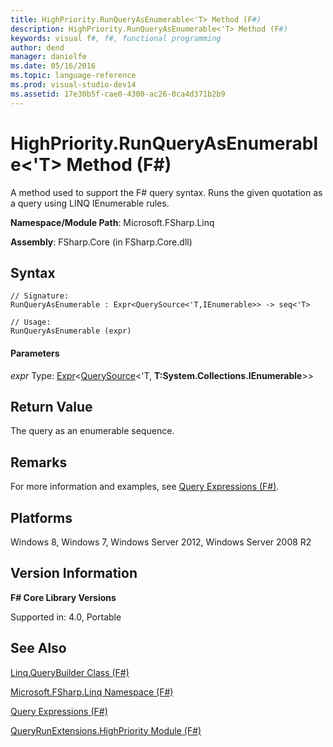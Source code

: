 ```yaml
---
title: HighPriority.RunQueryAsEnumerable<'T> Method (F#)
description: HighPriority.RunQueryAsEnumerable<'T> Method (F#)
keywords: visual f#, f#, functional programming
author: dend
manager: danielfe
ms.date: 05/16/2016
ms.topic: language-reference
ms.prod: visual-studio-dev14
ms.assetid: 17e30b5f-cae0-4300-ac26-0ca4d371b2b9 
---
```


# HighPriority.RunQueryAsEnumerable<'T> Method (F#)

A method used to support the F# query syntax. Runs the given quotation as a query using LINQ IEnumerable rules.

**Namespace/Module Path**: Microsoft.FSharp.Linq

**Assembly**: FSharp.Core (in FSharp.Core.dll)


## Syntax

```
// Signature:
RunQueryAsEnumerable : Expr<QuerySource<'T,IEnumerable>> -> seq<'T>

// Usage:
RunQueryAsEnumerable (expr)
```

#### Parameters
*expr*
Type: [Expr](https://msdn.microsoft.com/library/975ca4d3-ac2b-46db-9f01-23cf8b190c6e)&lt;[QuerySource](https://msdn.microsoft.com/library/873589c1-c5dc-47d9-8abf-fee7258dfb00)&lt;'T,
**T:System.Collections.IEnumerable**&gt;&gt;




## Return Value
The query as an enumerable sequence.


## Remarks
For more information and examples, see [Query Expressions (F#)](https://msdn.microsoft.com/library/ff72235c-3ad8-4215-8679-2754484823db).


## Platforms
Windows 8, Windows 7, Windows Server 2012, Windows Server 2008 R2


## Version Information
**F# Core Library Versions**

Supported in: 4.0, Portable




## See Also
[Linq.QueryBuilder Class &#40;F&#35;&#41;](Linq.QueryBuilder-Class-%5BFSharp%5D.md)

[Microsoft.FSharp.Linq Namespace &#40;F&#35;&#41;](Microsoft.FSharp.Linq-Namespace-%5BFSharp%5D.md)

[Query Expressions (F#)](https://msdn.microsoft.com/library/ff72235c-3ad8-4215-8679-2754484823db)

[QueryRunExtensions.HighPriority Module (F#)](https://msdn.microsoft.com/library/c770a5e9-68b1-4517-9234-1c8521facdb9)

